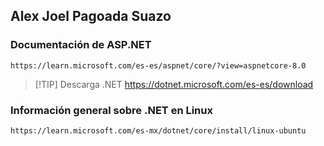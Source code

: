 ## Alex Joel Pagoada Suazo

### Documentación de ASP.NET
    https://learn.microsoft.com/es-es/aspnet/core/?view=aspnetcore-8.0

> [!TIP] Descarga .NET
    https://dotnet.microsoft.com/es-es/download

### Información general sobre .NET en Linux
    https://learn.microsoft.com/es-mx/dotnet/core/install/linux-ubuntu

